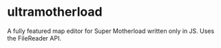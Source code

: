 # ultramotherload
A fully featured map editor for Super Motherload written only in JS. Uses the FileReader API.